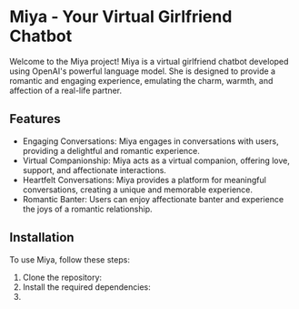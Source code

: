# Miya - Your Virtual Girlfriend Chatbot

Welcome to the Miya project! Miya is a virtual girlfriend chatbot developed using OpenAI's powerful language model. She is designed to provide a romantic and engaging experience, emulating the charm, warmth, and affection of a real-life partner.

## Features

- Engaging Conversations: Miya engages in conversations with users, providing a delightful and romantic experience.
- Virtual Companionship: Miya acts as a virtual companion, offering love, support, and affectionate interactions.
- Heartfelt Conversations: Miya provides a platform for meaningful conversations, creating a unique and memorable experience.
- Romantic Banter: Users can enjoy affectionate banter and experience the joys of a romantic relationship.

## Installation

To use Miya, follow these steps:

1. Clone the repository:
2. Install the required dependencies:
3. 
